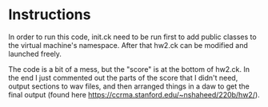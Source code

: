 # Instructions

In order to run this code, init.ck need to be run first to add public classes to the virtual machine's namespace. After that hw2.ck can be modified and launched freely.

The code is a bit of a mess, but the "score" is at the bottom of hw2.ck. In the end I just commented out the parts of the score that I didn't need, output sections to wav files, and then arranged things in a daw to get the final output (found here https://ccrma.stanford.edu/~nshaheed/220b/hw2/). 
